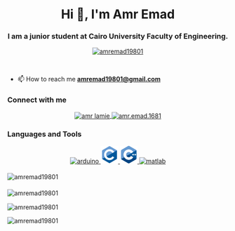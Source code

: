 <h1 align="center">Hi 👋, I'm Amr Emad</h1>
  <h3 align="center">I am a junior student at Cairo University Faculty of Engineering.</h3>
  <p align="center">
    <a href="https://github.com/ryo-ma/github-profile-trophy"><img src="https://github-profile-trophy.vercel.app/?username=amremad19801" alt="amremad19801" /></a>
  </p>
  <p align="left">
    <a href="https://twitter.com/" target="blank"><img src="https://img.shields.io/twitter/follow/?logo=twitter&style=for-the-badge" alt="" /></a>
  </p>

- 📫 How to reach me **amremad19801@gmail.com**

<h3 align="left">Connect with me</h3>
<p align="center">
  <a href="https://www.linkedin.com/in/amr-lamie-107766213" target="blank">
    <img align="center" src="https://raw.githubusercontent.com/rahuldkjain/github-profile-readme-generator/master/src/images/icons/Social/linked-in-alt.svg" alt="amr lamie" height="30" width="40" />
  </a>
  <a href="https://fb.com/amr.emad.1681" target="blank">
    <img align="center" src="https://raw.githubusercontent.com/rahuldkjain/github-profile-readme-generator/master/src/images/icons/Social/facebook.svg" alt="amr.emad.1681" height="30" width="40" />
  </a>
</p>

<h3 align="left">Languages and Tools</h3>
<p align="center">
  <a href="https://www.arduino.cc/" target="_blank" rel="noreferrer">
    <img src="https://cdn.worldvectorlogo.com/logos/arduino-1.svg" alt="arduino" width="40" height="40"/>
  </a>
  <a href="https://www.cprogramming.com/" target="_blank" rel="noreferrer">
    <img src="https://raw.githubusercontent.com/devicons/devicon/master/icons/c/c-original.svg" alt="c" width="40" height="40"/>
  </a>
  <a href="https://www.w3schools.com/cpp/" target="_blank" rel="noreferrer">
    <img src="https://raw.githubusercontent.com/devicons/devicon/master/icons/cplusplus/cplusplus-original.svg" alt="cplusplus" width="40" height="40"/>
  </a>
  <a href="https://www.mathworks.com/" target="_blank" rel="noreferrer">
    <img src="https://upload.wikimedia.org/wikipedia/commons/2/21/Matlab_Logo.png" alt="matlab" width="40" height="40"/>
  </a>
</p>

<p>
  <img align="middle" src="https://github-readme-stats.vercel.app/api/top-langs?username=amremad19801&show_icons=true&locale=en&layout=compact" alt="amremad19801" width="200" height="200"/>
</p>

<p>
  <img align="middle" src="https://github-readme-stats.vercel.app/api?username=amremad19801&show_icons=true&locale=en" alt="amremad19801" width="200" height="200"/>
</p>

<p>
  <img align="center" src="https://github-readme-streak-stats.herokuapp.com/?user=amremad19801&" alt="amremad19801" width="800" height="800"/>
</p>
<p align="left">
  <img src="https://komarev.com/ghpvc/?username=amremad19801&label=Profile%20views&color=0e75b6&style=flat" alt="amremad19801" />
</p>
